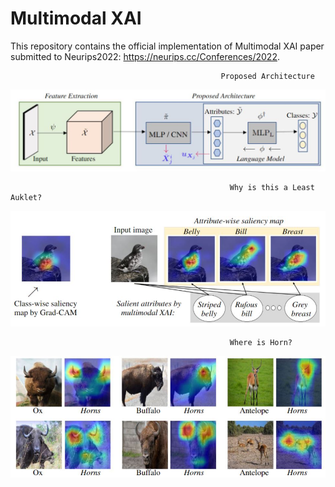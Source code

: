 # Multimodal XAI
This repository contains the official implementation of Multimodal XAI paper submitted to Neurips2022: https://neurips.cc/Conferences/2022.

                                                   Proposed Architecture
![](images/modell.JPG)

                                                     Why is this a Least Auklet?
![](images/fig1.JPG)

                                                     Where is Horn?
![](images/horns.JPG)
                                 


